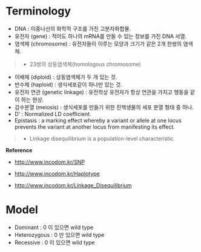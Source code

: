 # Terminology

- DNA : 이중나선의 화학적 구조를 가진 고분자화합물.
- 유전자 (gene) : 적어도 하나의 mRNA를 만들 수 있는 정보를 가진 DNA 서열.
- 염색체 (chromosome) : 유전자들이 이루는 모양과 크기가 같은 2개 한쌍의 염색체.
> - 23쌍의 상동염색체(homologous chromosome)
- 이배체 (diploid) : 상동염색체가 두 개 있는 것.
- 반수체 (haploid) : 생식세포같이 하나만 있는 것.
- 유전자 연관 (genetic linkage) : 유전학상 유전자가 항상 연관을 가지고 행동을 같이 하는 현상.
- 감수분열 (meiosis) : 생식세포를 만들기 위한 진핵생물의 세포 분열 형태 중 하나.
- D' : Normalized LD coefficient.
- Epistasis : a marking effect whereby a variant or allele at one locus prevents the variant at another locus from manifesting its effect.

> - Linkage disequilibrium is a population-level characteristic.

**Reference**

- <http://www.incodom.kr/SNP>

- <http://www.incodom.kr/Haplotype>

- <http://www.incodom.kr/Linkage_Disequilibrium>

# Model
- Dominant : 0 이 있으면 wild type
- Heterozygous : 0 만 있으면 wild type
- Recessive : 0 이 있으면 wild type

